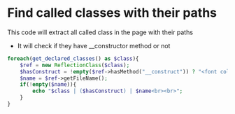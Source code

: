 # Find called classes with their paths

This code will extract all called class in the page with their paths 
+ It will check if they have __constructor method or not

```php 
foreach(get_declared_classes() as $class){
    $ref = new ReflectionClass($class);
    $hasConstruct = !empty($ref->hasMethod("__construct")) ? "<font color=green>Yes!!</font>" : "<font color=red>No</font>";
    $name = $ref->getFileName();
    if(!empty($name)){
        echo "$class | ($hasConstruct) | $name<br><br>";
    }
}
```



